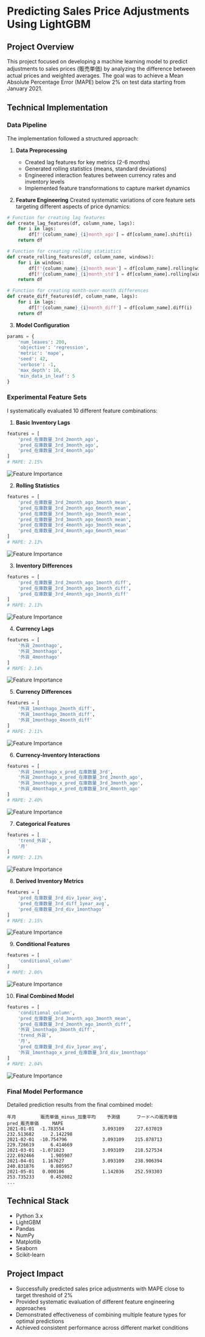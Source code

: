 # Predicting Sales Price Adjustments Using LightGBM

## Project Overview
This project focused on developing a machine learning model to predict adjustments to sales prices (販売単価) by analyzing the difference between actual prices and weighted averages. The goal was to achieve a Mean Absolute Percentage Error (MAPE) below 2% on test data starting from January 2021.

## Technical Implementation

### Data Pipeline
The implementation followed a structured approach:

1. **Data Preprocessing**
   - Created lag features for key metrics (2-6 months)
   - Generated rolling statistics (means, standard deviations)
   - Engineered interaction features between currency rates and inventory levels
   - Implemented feature transformations to capture market dynamics

2. **Feature Engineering**
Created systematic variations of core feature sets targeting different aspects of price dynamics:

```python
# Function for creating lag features
def create_lag_features(df, column_name, lags):
    for i in lags:
        df[f'{column_name}_{i}month_ago'] = df[column_name].shift(i)
    return df

# Function for creating rolling statistics
def create_rolling_features(df, column_name, windows):
    for i in windows:
        df[f'{column_name}_{i}month_mean'] = df[column_name].rolling(window=i).mean()
        df[f'{column_name}_{i}month_std'] = df[column_name].rolling(window=i).std()
    return df

# Function for creating month-over-month differences
def create_diff_features(df, column_name, lags):
    for i in lags:
        df[f'{column_name}_{i}month_diff'] = df[column_name].diff(i)
    return df
```

3. **Model Configuration**
```python
params = {
    'num_leaves': 200,
    'objective': 'regression',
    'metric': 'mape',
    'seed': 42,
    'verbose': -1,
    'max_depth': 10,
    'min_data_in_leaf': 5
}
```

### Experimental Feature Sets

I systematically evaluated 10 different feature combinations:

1. **Basic Inventory Lags**
```python
features = [
    'pred_在庫数量_3rd_2month_ago', 
    'pred_在庫数量_3rd_3month_ago', 
    'pred_在庫数量_3rd_4month_ago'
]
# MAPE: 2.15%
```
![Feature Importance](feature_importance_basic_inventory.png)

2. **Rolling Statistics**
```python
features = [
    'pred_在庫数量_3rd_2month_ago_3month_mean',
    'pred_在庫数量_3rd_2month_ago_6month_mean',
    'pred_在庫数量_3rd_3month_ago_3month_mean',
    'pred_在庫数量_3rd_3month_ago_6month_mean',
    'pred_在庫数量_3rd_4month_ago_3month_mean',
    'pred_在庫数量_3rd_4month_ago_6month_mean'
]
# MAPE: 2.13%
```
![Feature Importance](feature_importance_rolling_stats.png)

3. **Inventory Differences**
```python
features = [
    'pred_在庫数量_3rd_2month_ago_1month_diff',
    'pred_在庫数量_3rd_3month_ago_1month_diff',
    'pred_在庫数量_3rd_4month_ago_1month_diff'
]
# MAPE: 2.13%
```
![Feature Importance](feature_importance_inventory_diff.png)

4. **Currency Lags**
```python
features = [
    '外貨_2monthago',
    '外貨_3monthago',
    '外貨_4monthago'
]
# MAPE: 2.14%
```
![Feature Importance](feature_importance_currency_lags.png)

5. **Currency Differences**
```python
features = [
    '外貨_1monthago_2month_diff',
    '外貨_1monthago_3month_diff',
    '外貨_1monthago_4month_diff'
]
# MAPE: 2.11%
```
![Feature Importance](feature_importance_currency_diff.png)

6. **Currency-Inventory Interactions**
```python
features = [
    '外貨_1monthago_x_pred_在庫数量_3rd',
    '外貨_2monthago_x_pred_在庫数量_3rd_2month_ago',
    '外貨_3monthago_x_pred_在庫数量_3rd_3month_ago',
    '外貨_4monthago_x_pred_在庫数量_3rd_4month_ago'
]
# MAPE: 2.40%
```
![Feature Importance](feature_importance_interactions.png)

7. **Categorical Features**
```python
features = [
    'trend_外貨',
    '月'
]
# MAPE: 2.13%
```
![Feature Importance](feature_importance_categorical.png)

8. **Derived Inventory Metrics**
```python
features = [
    'pred_在庫数量_3rd_div_1year_avg',
    'pred_在庫数量_3rd_diff_1year_avg',
    'pred_在庫数量_3rd_div_1monthago'
]
# MAPE: 2.15%
```
![Feature Importance](feature_importance_derived_inventory.png)

9. **Conditional Features**
```python
features = [
    'conditional_column'
]
# MAPE: 2.06%
```
![Feature Importance](feature_importance_conditional.png)

10. **Final Combined Model**
```python
features = [
    'conditional_column',
    'pred_在庫数量_3rd_3month_ago_3month_mean',
    'pred_在庫数量_3rd_2month_ago_1month_diff',
    '外貨_1monthago_3month_diff',
    'trend_外貨',
    '月',
    'pred_在庫数量_3rd_div_1year_avg',
    '外貨_1monthago_x_pred_在庫数量_3rd_div_1monthago'
]
# MAPE: 2.04%
```
![Feature Importance](feature_importance_final.png)

### Final Model Performance

Detailed prediction results from the final combined model:

```
年月         販売単価_minus_加重平均    予測値      フードへの販売単価   pred_販売単価     MAPE
2021-01-01  -1.783554              3.093109    227.637019      232.513682      2.142298
2021-02-01  -10.754796             3.093109    215.878713      229.726619      6.414669
2021-03-01  -1.071823              3.093109    218.527534      222.692466      1.905907
2021-04-01   1.167627              3.093109    238.906394      240.831876      0.805957
2021-05-01   0.000106              1.142036    252.593303      253.735233      0.452082
...
```

## Technical Stack
- Python 3.x
- LightGBM
- Pandas
- NumPy
- Matplotlib
- Seaborn
- Scikit-learn

## Project Impact
- Successfully predicted sales price adjustments with MAPE close to target threshold of 2%
- Provided systematic evaluation of different feature engineering approaches
- Demonstrated effectiveness of combining multiple feature types for optimal predictions
- Achieved consistent performance across different market conditions
